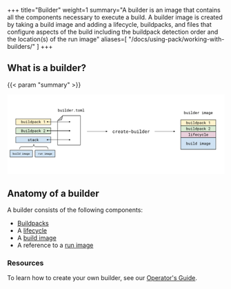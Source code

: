 +++
title="Builder"
weight=1
summary="A builder is an image that contains all the components necessary to execute a build. A builder image is created by taking a build image and adding a lifecycle, buildpacks, and files that configure aspects of the build including the buildpack detection order and the location(s) of the run image"
aliases=[
    "/docs/using-pack/working-with-builders/"
]
+++

## What is a builder?

{{< param "summary" >}}

![create-builder diagram](/docs/concepts/components/create-builder.svg)

## Anatomy of a builder

A builder consists of the following components:

* [Buildpacks][buildpack]
* A [lifecycle][lifecycle]
* A [build image](/docs/concepts/components/base-images/build/)
* A reference to a [run image](/docs/concepts/components/base-images/run/)

### Resources

To learn how to create your own builder, see our [Operator's Guide][operator-guide].

[builder-config]: /docs/reference/builder-config/
[operator-guide]: /docs/for-platform-operators/
[buildpack]: /docs/concepts/components/buildpack/
[lifecycle]: /docs/concepts/components/lifecycle/
